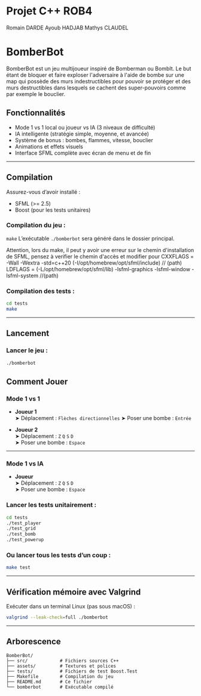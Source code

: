 # Projet C++ ROB4

Romain DARDE
Ayoub HADJAB
Mathys CLAUDEL

# BomberBot

BomberBot est un jeu multijoueur inspiré de Bomberman ou BombIt.
Le but étant de bloquer et faire exploser l'adversaire à l'aide de bombe sur une map qui possède des murs indestructibles pour pouvoir se protéger et des murs destructibles dans lesquels se cachent des super-pouvoirs comme par exemple le bouclier.

## Fonctionnalités

- Mode 1 vs 1 local ou joueur vs IA (3 niveaux de difficulté)
- IA intelligente (stratégie simple, moyenne, et avancée)
- Système de bonus : bombes, flammes, vitesse, bouclier
- Animations et effets visuels
- Interface SFML complète avec écran de menu et de fin

---

## Compilation

Assurez-vous d’avoir installé :

- SFML (>= 2.5)
- Boost (pour les tests unitaires)

### Compilation du jeu :

`make`
L’exécutable `./bomberbot` sera généré dans le dossier principal.

Attention, lors du make, il peut y avoir une erreur sur le chemin d'installation de SFML, pensez à verifier le chemin d'accès et modifier pour 
    CXXFLAGS = -Wall -Wextra -std=c++20 (-I/opt/homebrew/opt/sfml/include) // (path)
    LDFLAGS = (-L/opt/homebrew/opt/sfml/lib) -lsfml-graphics -lsfml-window -lsfml-system //(path)

### Compilation des tests :

```bash
cd tests
make
```

---

## Lancement

### Lancer le jeu :

```bash
./bomberbot
```

## Comment Jouer

### Mode 1 vs 1
- **Joueur 1**  
  ➤ Déplacement : `Flèches directionnelles`
  ➤ Poser une bombe : `Entrée` 

- **Joueur 2**   
  ➤ Déplacement : `Z` `Q` `S` `D`  
  ➤ Poser une bombe : `Espace`  

---

### Mode 1 vs IA
- **Joueur**  
  ➤ Déplacement : `Z` `Q` `S` `D`  
  ➤ Poser une bombe : `Espace`  


### Lancer les tests unitairement :

```bash
cd tests
./test_player
./test_grid
./test_bomb
./test_powerup
```

### Ou lancer tous les tests d’un coup :

```bash
make test
```

---

## Vérification mémoire avec Valgrind

Exécuter dans un terminal Linux (pas sous macOS) :

```bash
valgrind --leak-check=full ./bomberbot
```

---

## Arborescence

```
BomberBot/
├── src/            # Fichiers sources C++
├── assets/         # Textures et polices
├── tests/          # Fichiers de test Boost.Test
├── Makefile        # Compilation du jeu
├── README.md       # Ce fichier
└── bomberbot       # Exécutable compilé
```

